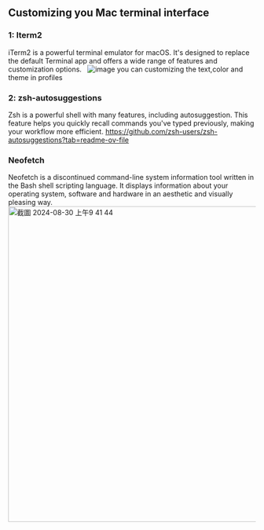 ## Customizing you Mac terminal interface
### 1: Iterm2
iTerm2 is a powerful terminal emulator for macOS. It's designed to replace the default Terminal app and offers a wide range of features and customization options.   
![image](https://github.com/user-attachments/assets/af8e2247-188d-4822-a6e4-5051bcc0cb33)
you can customizing the text,color and theme in profiles

### 2: zsh-autosuggestions
Zsh is a powerful shell with many features, including autosuggestion. This feature helps you quickly recall commands you've typed previously, making your workflow more efficient.
<https://github.com/zsh-users/zsh-autosuggestions?tab=readme-ov-file>

### Neofetch
Neofetch is a discontinued command-line system information tool written in the Bash shell scripting language. It displays information about your operating system, software and hardware in an aesthetic and visually pleasing way. 
<img width="643" alt="截圖 2024-08-30 上午9 41 44" src="https://github.com/user-attachments/assets/55b4459c-1d6a-4f0b-b31d-875973d8cf93">
